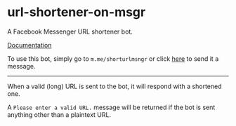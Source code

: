 # url-shortener-on-msgr

A Facebook Messenger URL shortener bot.

[Documentation](https://docs.google.com/document/d/1iWrhzadshMAs-xM1YqsgyFPLLYsVFX5Tt00qgVV0HYU/edit#heading=h.9vzdawe7k4f)

To use this bot, simply go to `m.me/shorturlmsngr` or click [here](m.me/shorturlmsngr) to send it a message.

-------------------------------------------------------------------------------------------------------------------------------

When a valid (long) URL is sent to the bot, it will respond with a shortened one.

A `Please enter a valid URL.` message will be returned if the bot is sent anything other than a plaintext URL.
